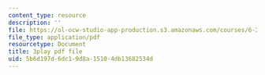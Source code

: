 ```yaml
---
content_type: resource
description: ''
file: https://ol-ocw-studio-app-production.s3.amazonaws.com/courses/6-262-discrete-stochastic-processes-spring-2011/5b6d197d6dc19d8a15104db13682534d_TOvSJkC1nRI.pdf
file_type: application/pdf
resourcetype: Document
title: 3play pdf file
uid: 5b6d197d-6dc1-9d8a-1510-4db13682534d
---
```

